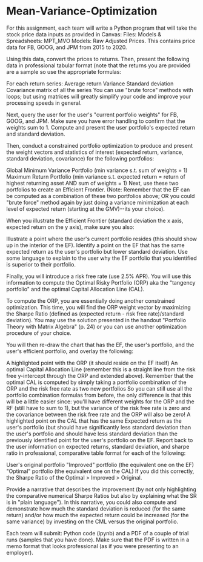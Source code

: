 # Mean-Variance-Optimization
For this assignment, each team will write a Python program that will take the stock price data inputs as provided in Canvas: Files: Models & Spreadsheets: MPT_MVO Models: Raw Adjusted Prices.  This contains price data for FB, GOOG, and JPM from 2015 to 2020.

Using this data, convert the prices to returns.  Then, present the following data in professional tabular format (note that the returns you are provided are a sample so use the appropriate formulas:

For each return series:
Average return 
Variance 
Standard deviation 
Covariance matrix of all the series 
You can use "brute force" methods with loops; but using matrices will greatly simplify your code and improve your processing speeds in general.

Next, query the user for the user's "current portfolio weights" for FB, GOOG, and JPM.  Make sure you have error handling to confirm that the weights sum to 1.  Compute and present the user portfolio's expected return and standard deviation.

Then, conduct a constrained portfolio optimization to produce and present the weight vectors and statistics of interest (expected return, variance, standard deviation, covariance) for the following portfolios:

Global Minimum Variance Portfolio  (min variance s.t. sum of weights = 1)
Maximum Return Portfolio (min variance s.t. expected return = return of highest returning asset AND sum of weights = 1)
Next, use these two portfolios to create an Efficient Frontier.   (Note:  Remember that the EF can be computed as a combination of these two portfolios above; OR you could "brute force" method again by just doing a variance minimization at each level of expected return (starting at the GMV)--its your choice). 

When you illustrate the Efficient Frontier (standard deviation the x axis, expected return on the y axis), make sure you also:

Illustrate a point where the user's current portfolio resides (this should show up in the interior of the EF).
Identify a point on the EF that has the same expected return as the user's portfolio but lower standard deviation.
Use some language to explain to the user why the EF portfolio that you identified is superior to their portfolio.

Finally, you will introduce a risk free rate (use 2.5% APR).  You will use this information to compute the Optimal Risky Portfolio (ORP) aka the "tangency portfolio" and the optimal Capital Allocation Line (CAL).

To compute the ORP, you are essentially doing another constrained optimization.  This time, you will find the ORP weight vector by maximizing the Sharpe Ratio (defined as (expected return - risk free rate)/standard deviation).  You may use the solution presented in the handout "Portfolio Theory with Matrix Algebra" (p. 24) or you can use another optimization procedure of your choice.

You will then re-draw the chart that has the EF, the user's portfolio, and the user's efficient portfolio, and overlay the following:

A highlighted point with the ORP (it should reside on the EF itself)
An optimal Capital Allocation Line (remember this is a straight line from the risk free y-intercept through the ORP and extended above).
Remember that the optimal CAL is computed by simply taking a portfolio combination of the ORP and the risk free rate as two new portfolios
So you can still use all the portfolio combination formulas from before, the only difference is that this will be a little easier since:
you'll have different weights for the ORP and the RF (still have to sum to 1), but the variance of the risk free rate is zero and the covariance between the risk free rate and the ORP will also be zero!
A highlighted point on the CAL that has the same Expected return as the user's portfolio (but should have significantly less standard deviation than the user's portfolio and should have less standard deviation than the previously identified point for the user's portfolio on the EF.
Report back to the user information on expected returns, standard deviation, and sharpe ratio in professional, comparative table format for each of the following:

User's original portfolio
"Improved" portfolio (the equivalent one on the EF)
"Optimal" portfolio (the equivalent one on the CAL)
If you did this correctly, the Sharpe Ratio of the Optimal > Improved > Original.

Provide a narrative that describes the improvement (by not only highlighting the comparative numerical Sharpe Ratios but also by explaining what the SR is in "plain language").  In this narrative, you could also compute and demonstrate how much the standard deviation is reduced (for the same return) and/or how much the expected return could be increased (for the same variance) by investing on the CML versus the original portfolio.

Each team will submit:  Python code (ipynb) and a PDF of a couple of trial runs (samples that you have done).  Make sure that the PDF is written in a memo format that looks professional (as if you were presenting to an employer).

